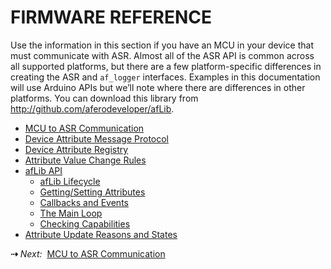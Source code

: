 # FIRMWARE REFERENCE

Use the information in this section if you have an MCU in your device that must communicate with ASR. Almost all of the ASR API is common across all supported platforms, but there are a few platform-specific differences in creating the ASR and `af_logger` interfaces. Examples in this documentation will use Arduino APIs but we’ll note where there are differences in other platforms. You can download this library from http://github.com/aferodeveloper/afLib.

- [MCU to ASR Communication](../MCUtoHachi)
- [Device Attribute Message Protocol](../AttrMsgProtocol)
- [Device Attribute Registry](../AttrRegistry)
- [Attribute Value Change Rules](../AttrChangeRules)
- [afLib API](../API-afLib)
    - [afLib Lifecycle](../afLibLifecycle)
    - [Getting/Setting Attributes](../afLibAttributes)
    - [Callbacks and Events](../afLibCallbacks)
    - [The Main Loop](../afLibLoop)
    - [Checking Capabilities](../afLibCapabilities)
- [Attribute Update Reasons and States](../PeripheralUpdates)

<strong>&#8674;</strong> <em>Next:</em>&nbsp;&nbsp;[MCU to ASR Communication](../MCUtoHachi)